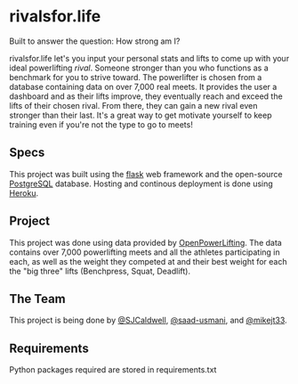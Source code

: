 # rivalsfor.life 

Built to answer the question: How strong am I?

rivalsfor.life let's you input your personal stats and lifts to come up with your ideal powerlifting *rival*. Someone stronger than you who functions as a benchmark for you to strive toward. The powerlifter is chosen from a database containing data on over 7,000 real meets. It provides the user a dashboard and as their lifts improve, they eventually reach and exceed the lifts of their chosen rival. From there, they can gain a new rival even stronger than their last. It's a great way to get motivate yourself to keep training even if you're not the type to go to meets!

## Specs

This project was built using the [flask][flaskurl] web framework and the open-source [PostgreSQL][postgresqlurl] database. Hosting and continous deployment is done using [Heroku][herokuurl].

[flaskurl]: http://flask.pocoo.org/ 
[postgresqlurl]: https://www.postgresql.org/
[herokuurl]: https://www.heroku.com/ 
## Project
This project was done using data provided by [OpenPowerLifting][openpowerliftingurl]. The data contains over 7,000 powerlifting meets and all the athletes participating in each, as well as the weight they competed at and their best weight for each the "big three" lifts (Benchpress, Squat, Deadlift). 

[openpowerliftingurl]: http://www.openpowerlifting.org/

## The Team

This project is being done by [@SJCaldwell][sjcaldwell_github], [@saad-usmani][saad_github], and [@mikejt33][mike_github].

[sjcaldwell_github]: https://github.com/SJCaldwell
[saad_github]: https://github.com/saad-usmani
[mike_github]: https://github.com/mikejt33

## Requirements 

Python packages required are stored in requirements.txt 

 

 

 
